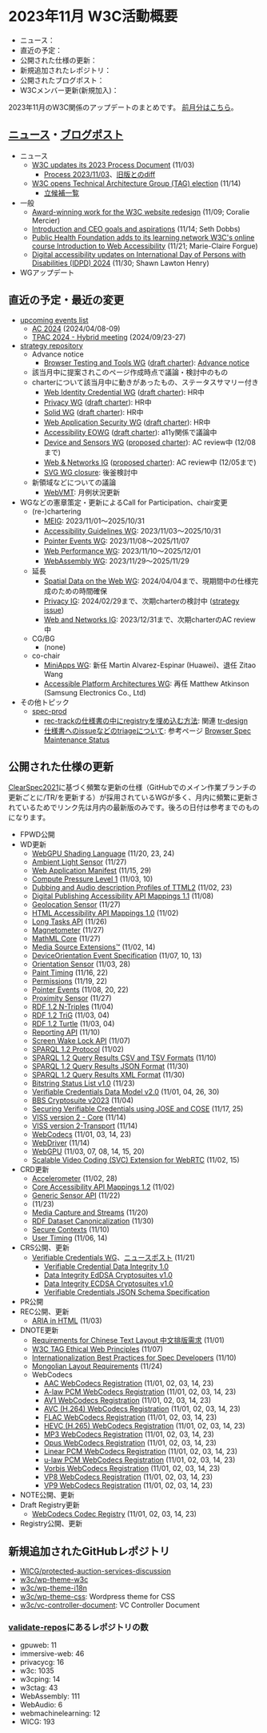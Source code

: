 # 2023年11月 W3C活動概要

- ニュース：
- 直近の予定：
- 公開された仕様の更新：
- 新規追加されたレポジトリ：
- 公開されたブログポスト：
- W3Cメンバー更新(新規加入)：

2023年11月のW3C関係のアップデートのまとめです。
[前月分はこちら](202310.md)。

## [ニュース](https://www.w3.org/news/)・[ブログポスト](https://www.w3.org/blog/)

* ニュース
  * [W3C updates its 2023 Process Document](https://www.w3.org/news/2023/w3c-updates-its-2023-process-document/) (11/03)
    * [Process 2023/11/03](https://www.w3.org/2023/Process-20231103/)、[旧版とのdiff](https://services.w3.org/htmldiff?doc1=https%3A%2F%2Fwww.w3.org%2F2023%2FProcess-20230612%2F&doc2=https%3A%2F%2Fwww.w3.org%2F2023%2FProcess-20231103%2F)
  * [W3C opens Technical Architecture Group (TAG) election](https://www.w3.org/news/2023/w3c-opens-technical-architecture-group-tag-election/) (11/14)
    * [立候補一覧](https://www.w3.org/2023/10/tag-nominations)
* 一般
  * [Award-winning work for the W3C website redesign](https://www.w3.org/blog/2023/award-winning-work-for-the-w3c-website-redesign/) (11/09; Coralie Mercier)
  * [Introduction and CEO goals and aspirations](https://www.w3.org/blog/2023/introduction-and-ceo-goals-and-aspirations/) (11/14; Seth Dobbs)
  * [Public Health Foundation adds to its learning network W3C's online course Introduction to Web Accessibility](https://www.w3.org/blog/2023/public-health-foundation-adds-to-its-learning-network-w3cs-online-course-introduction-to-web-accessibility/) (11/21; Marie-Claire Forgue)
  * [Digital accessibility updates on International Day of Persons with Disabilities (IDPD) 2024](https://www.w3.org/blog/2023/digital-accessibility-updates-on-international-day-of-persons-with-disabilities-idpd-2024/) (11/30; Shawn Lawton Henry)
* WGアップデート

## 直近の予定・最近の変更

* [upcoming events list](https://www.w3.org/participate/eventscal.html)
  * [AC 2024](https://www.w3.org/events/ac/2024/ac-2024/) (2024/04/08-09)
  * [TPAC 2024 - Hybrid meeting](https://www.w3.org/events/tpac/2024/tpac-2024-hybrid-meeting/) (2024/09/23-27)
* [strategy repository](https://github.com/w3c/strategy/issues)
  * Advance notice
    * [Browser Testing and Tools WG](https://github.com/w3c/strategy/issues/438) ([draft charter](https://w3c.github.io/charter-drafts/2024/btt-wg.html)): [Advance notice](https://lists.w3.org/Archives/Public/public-new-work/2023Nov/0008.html)
  * 該当月中に提案されこのページ作成時点で議論・検討中のもの
  * charterについて該当月中に動きがあったもの、ステータスサマリー付き
    * [Web Identity Credential WG](https://github.com/w3c/strategy/issues/427) ([draft charter](https://github.com/fedidcg/fedidcg.github.io/blob/main/charters/Proposed-WG-WebIdentityCredentials.md)): HR中
    * [Privacy WG](https://github.com/w3c/strategy/issues/414) ([draft charter](https://w3cping.github.io/administrivia/2023/charter.html)): HR中
    * [Solid WG](https://github.com/w3c/strategy/issues/377) ([draft charter](https://solid.github.io/solid-wg-charter/charter/)): HR中
    * [Web Application Security WG](https://github.com/w3c/strategy/issues/426) ([draft charter](https://htmlpreview.github.io/?https://github.com/w3c/webappsec/blob/main/admin/webappsec-charter-2023.html)): HR中
    * [Accessibility EOWG](https://github.com/w3c/strategy/issues/428) ([draft charter](https://w3c.github.io/charter-drafts/2023/eowg-charter-2023.html)): a11y関係で議論中
    * [Device and Sensors WG](https://github.com/w3c/strategy/issues/429) ([proposed charter](https://www.w3.org/2023/11/proposed-wg-das.html)): AC review中 (12/08まで)
    * [Web & Networks IG](https://github.com/w3c/strategy/issues/433) ([proposed charter](https://www.w3.org/2023/11/proposed-web-networks-charter.html)): AC review中 (12/05まで)
    * [SVG WG closure](https://github.com/w3c/strategy/issues/432): 後釜検討中
  * 新領域などについての議論
    * [WebVMT](https://github.com/w3c/strategy/issues/113): 月例状況更新
* WGなどの憲章策定・更新によるCall for Participation、chair変更
  * (re-)chartering
    * [MEIG](https://www.w3.org/2023/11/meig-charter-2023.html): 2023/11/01～2025/10/31
    * [Accessibility Guidelines WG](https://www.w3.org/2023/11/ag-charter): 2023/11/03～2025/10/31
    * [Pointer Events WG](https://www.w3.org/2023/11/wg-pointer-events-charter.html): 2023/11/08～2025/11/07
    * [Web Performance WG](https://www.w3.org/2023/11/webperf-charter-2023.html): 2023/11/10～2025/12/01
    * [WebAssembly WG](https://www.w3.org/2023/wasm-wg-charter.html): 2023/11/29～2025/11/29
  * 延長
    * [Spatial Data on the Web WG](https://www.w3.org/2021/10/sdw-charter.html): 2024/04/04まで、現期間中の仕様完成のための時間確保
    * [Privacy IG](https://www.w3.org/2019/09/privacy-ig-charter.html): 2024/02/29まで、次期charterの検討中 ([strategy issue](https://github.com/w3c/strategy/issues/414))
    * [Web and Networks IG](https://www.w3.org/2021/04/web-networks-charter.html): 2023/12/31まで、次期charterのAC review中
  * CG/BG
    * (none)
  * co-chair
    * [MiniApps WG](https://www.w3.org/2023/10/miniapps-wg-charter.html): 新任 Martin Alvarez-Espinar (Huawei)、退任 Zitao Wang
    * [Accessible Platform Architectures WG](https://www.w3.org/2023/07/apa-wg-charter.html): 再任 Matthew Atkinson (Samsung Electronics Co., Ltd)
* その他トピック
  * [spec-prod](https://lists.w3.org/Archives/Public/spec-prod/)
    * [rec-trackの仕様書の中にregistryを埋め込む方法](https://lists.w3.org/Archives/Public/spec-prod/2023OctDec/0003.html): 関連 [tr-design](https://github.com/w3c/tr-design/issues/283)
    * [仕様書へのissueなどのtriageについて](https://lists.w3.org/Archives/Public/spec-prod/2023OctDec/0004.html): 参考ページ [Browser Spec Maintenance Status](https://speced.github.io/spec-maintenance/)

## 公開された仕様の更新

[ClearSpec2021](https://github.com/w3c/tr-pages/blob/main/clearspec2021.md)に基づく頻繁な更新の仕様（GitHubでのメイン作業ブランチの更新ごとに/TR/を更新する）が採用されているWGが多く、月内に頻繁に更新されているためでリンク先は月内の最新版のみです。後ろの日付は参考までのものになります。

* FPWD公開
* WD更新
  * [WebGPU Shading Language](https://www.w3.org/TR/2023/WD-WGSL-20231124/) (11/20, 23, 24)
  * [Ambient Light Sensor](https://www.w3.org/TR/2023/WD-ambient-light-20231127/) (11/27)
  * [Web Application Manifest](https://www.w3.org/TR/2023/WD-appmanifest-20231129/) (11/15, 29)
  * [Compute Pressure Level 1](https://www.w3.org/TR/2023/WD-compute-pressure-20231110/) (11/03, 10)
  * [Dubbing and Audio description Profiles of TTML2](https://www.w3.org/TR/2023/WD-dapt-20231123/) (11/02, 23)
  * [Digital Publishing Accessibility API Mappings 1.1](https://www.w3.org/TR/2023/WD-dpub-aam-1.1-20231108/) (11/08)
  * [Geolocation Sensor](https://www.w3.org/TR/2023/WD-geolocation-sensor-20231127/) (11/27)
  * [HTML Accessibility API Mappings 1.0](https://www.w3.org/TR/2023/WD-html-aam-1.0-20231102/) (11/02)
  * [Long Tasks API](https://www.w3.org/TR/2023/WD-longtasks-1-20231126/) (11/26)
  * [Magnetometer](https://www.w3.org/TR/2023/WD-magnetometer-20231127/) (11/27)
  * [MathML Core](https://www.w3.org/TR/2023/WD-mathml-core-20231127/) (11/27)
  * [Media Source Extensions™](https://www.w3.org/TR/2023/WD-media-source-2-20231114/) (11/02, 14)
  * [DeviceOrientation Event Specification](https://www.w3.org/TR/2023/WD-orientation-event-20231113/) (11/07, 10, 13)
  * [Orientation Sensor](https://www.w3.org/TR/2023/WD-orientation-sensor-20231128/) (11/03, 28)
  * [Paint Timing](https://www.w3.org/TR/2023/WD-paint-timing-20231122/) (11/16, 22)
  * [Permissions](https://www.w3.org/TR/2023/WD-permissions-20231122/) (11/19, 22)
  * [Pointer Events](https://www.w3.org/TR/2023/WD-pointerevents3-20231122/) (11/08, 20, 22)
  * [Proximity Sensor](https://www.w3.org/TR/2023/WD-proximity-20231127/) (11/27)
  * [RDF 1.2 N-Triples](https://www.w3.org/TR/2023/WD-rdf12-n-triples-20231104/) (11/04)
  * [RDF 1.2 TriG](https://www.w3.org/TR/2023/WD-rdf12-trig-20231104/) (11/03, 04)
  * [RDF 1.2 Turtle](https://www.w3.org/TR/2023/WD-rdf12-turtle-20231104/) (11/03, 04)
  * [Reporting API](https://www.w3.org/TR/2023/WD-reporting-1-20231110/) (11/10)
  * [Screen Wake Lock API](https://www.w3.org/TR/2023/WD-screen-wake-lock-20231107/) (11/07)
  * [SPARQL 1.2 Protocol](https://www.w3.org/TR/2023/WD-sparql12-protocol-20231102/) (11/02)
  * [SPARQL 1.2 Query Results CSV and TSV Formats](https://www.w3.org/TR/2023/WD-sparql12-results-csv-tsv-20231110/) (11/10)
  * [SPARQL 1.2 Query Results JSON Format](https://www.w3.org/TR/2023/WD-sparql12-results-json-20231130/) (11/30)
  * [SPARQL 1.2 Query Results XML Format](https://www.w3.org/TR/2023/WD-sparql12-results-xml-20231130/) (11/30)
  * [Bitstring Status List v1.0](https://www.w3.org/TR/2023/WD-vc-bitstring-status-list-20231123/) (11/23)
  * [Verifiable Credentials Data Model v2.0](https://www.w3.org/TR/2023/WD-vc-data-model-2.0-20231130/) (11/01, 04, 26, 30)
  * [BBS Cryptosuite v2023](https://www.w3.org/TR/2023/WD-vc-di-bbs-20231104/) (11/04)
  * [Securing Verifiable Credentials using JOSE and COSE](https://www.w3.org/TR/2023/WD-vc-jose-cose-20231125/) (11/17, 25)
  * [VISS version 2 - Core](https://www.w3.org/TR/2023/WD-viss2-core-20231114/) (11/14)
  * [VISS version 2-Transport](https://www.w3.org/TR/2023/WD-viss2-transport-20231114/) (11/14)
  * [WebCodecs](https://www.w3.org/TR/2023/WD-webcodecs-20231123/) (11/01, 03, 14, 23)
  * [WebDriver](https://www.w3.org/TR/2023/WD-webdriver2-20231114/) (11/14)
  * [WebGPU](https://www.w3.org/TR/2023/WD-webgpu-20231120/) (11/03, 07, 08, 14, 15, 20)
  * [Scalable Video Coding (SVC) Extension for WebRTC](https://www.w3.org/TR/2023/WD-webrtc-svc-20231115/) (11/02, 15)
* CRD更新
  * [Accelerometer](https://www.w3.org/TR/2023/CRD-accelerometer-20231128/) (11/02, 28)
  * [Core Accessibility API Mappings 1.2](https://www.w3.org/TR/2023/CRD-core-aam-1.2-20231102/) (11/02)
  * [Generic Sensor API](https://www.w3.org/TR/2023/CRD-generic-sensor-20231122/) (11/22)
  * [](https://www.w3.org/TR/2023/CRD-imsc-hrm-20231123/) (11/23)
  * [Media Capture and Streams](https://www.w3.org/TR/2023/CRD-mediacapture-streams-20231120/) (11/20)
  * [RDF Dataset Canonicalization](https://www.w3.org/TR/2023/CRD-rdf-canon-20231130/) (11/30)
  * [Secure Contexts](https://www.w3.org/TR/2023/CRD-secure-contexts-20231110/) (11/10)
  * [User Timing](https://www.w3.org/TR/2023/CRD-user-timing-20231114/) (11/06, 14)
* CRS公開、更新
  * [Verifiable Credentials WG](https://www.w3.org/groups/wg/vc/)、[ニュースポスト](https://www.w3.org/news/2023/w3c-invites-implementations-of-vc-data-integrity-data-integrity-eddsa-and-ecdsa-cryptosuites-and-vc-json-schema/) (11/21)
    * [Verifiable Credential Data Integrity 1.0](https://www.w3.org/TR/2023/CR-vc-data-integrity-20231121/)
    * [Data Integrity EdDSA Cryptosuites v1.0](https://www.w3.org/TR/2023/CR-vc-di-eddsa-20231121/)
    * [Data Integrity ECDSA Cryptosuites v1.0](https://www.w3.org/TR/2023/CR-vc-di-ecdsa-20231121/)
    * [Verifiable Credentials JSON Schema Specification](https://www.w3.org/TR/2023/CR-vc-json-schema-20231121/)
* PR公開
* REC公開、更新
  * [ARIA in HTML](https://www.w3.org/TR/2023/REC-html-aria-20231103/) (11/03)
* DNOTE更新
  * [Requirements for Chinese Text Layout 中文排版需求](https://www.w3.org/TR/2023/DNOTE-clreq-20231101/) (11/01)
  * [W3C TAG Ethical Web Principles](https://www.w3.org/TR/2023/DNOTE-ethical-web-principles-20231107/) (11/07)
  * [Internationalization Best Practices for Spec Developers](https://www.w3.org/TR/2023/DNOTE-international-specs-20231110/) (11/10)
  * [Mongolian Layout Requirements](https://www.w3.org/TR/2023/DNOTE-mlreq-20231124/) (11/24)
  * WebCodecs
    * [AAC WebCodecs Registration](https://www.w3.org/TR/2023/DNOTE-webcodecs-aac-codec-registration-20231123/) (11/01, 02, 03, 14, 23)
    * [A-law PCM WebCodecs Registration](https://www.w3.org/TR/2023/DNOTE-webcodecs-alaw-codec-registration-20231123/) (11/01, 02, 03, 14, 23)
    * [AV1 WebCodecs Registration](https://www.w3.org/TR/2023/DNOTE-webcodecs-av1-codec-registration-20231123/) (11/01, 02, 03, 14, 23)
    * [AVC (H.264) WebCodecs Registration](https://www.w3.org/TR/2023/DNOTE-webcodecs-avc-codec-registration-20231123/) (11/01, 02, 03, 14, 23)
    * [FLAC WebCodecs Registration](https://www.w3.org/TR/2023/DNOTE-webcodecs-flac-codec-registration-20231123/) (11/01, 02, 03, 14, 23)
    * [HEVC (H.265) WebCodecs Registration](https://www.w3.org/TR/2023/DNOTE-webcodecs-hevc-codec-registration-20231123/) (11/01, 02, 03, 14, 23)
    * [MP3 WebCodecs Registration](https://www.w3.org/TR/2023/DNOTE-webcodecs-mp3-codec-registration-20231123/) (11/01, 02, 03, 14, 23)
    * [Opus WebCodecs Registration](https://www.w3.org/TR/2023/DNOTE-webcodecs-opus-codec-registration-20231123/) (11/01, 02, 03, 14, 23)
    * [Linear PCM WebCodecs Registration](https://www.w3.org/TR/2023/DNOTE-webcodecs-pcm-codec-registration-20231123/) (11/01, 02, 03, 14, 23)
    * [u-law PCM WebCodecs Registration](https://www.w3.org/TR/2023/DNOTE-webcodecs-ulaw-codec-registration-20231123/) (11/01, 02, 03, 14, 23)
    * [Vorbis WebCodecs Registration](https://www.w3.org/TR/2023/DNOTE-webcodecs-vorbis-codec-registration-20231123/) (11/01, 02, 03, 14, 23)
    * [VP8 WebCodecs Registration](https://www.w3.org/TR/2023/DNOTE-webcodecs-vp8-codec-registration-20231123/) (11/01, 02, 03, 14, 23)
    * [VP9 WebCodecs Registration](https://www.w3.org/TR/2023/DNOTE-webcodecs-vp9-codec-registration-20231123/) (11/01, 02, 03, 14, 23)
* NOTE公開、更新
* Draft Registry更新
  * [WebCodecs Codec Registry](https://www.w3.org/TR/2023/DRY-webcodecs-codec-registry-20231123/) (11/01, 02, 03, 14, 23)
* Registry公開、更新

## 新規追加されたGitHubレポジトリ

* [WICG/protected-auction-services-discussion](https://github.com/WICG/protected-auction-services-discussion)
* [w3c/wp-theme-w3c](https://github.com/w3c/wp-theme-w3c)
* [w3c/wp-theme-i18n](https://github.com/w3c/wp-theme-i18n)
* [w3c/wp-theme-css](https://github.com/w3c/wp-theme-css): Wordpress theme for CSS
* [w3c/vc-controller-document](https://github.com/w3c/vc-controller-document): VC Controller Document

### [validate-repos](https://w3c.github.io/validate-repos/)にあるレポジトリの数

* gpuweb: 11
* immersive-web: 46
* privacycg: 16
* w3c: 1035
* w3cping: 14
* w3ctag: 43
* WebAssembly: 111
* WebAudio: 6
* webmachinelearning: 12
* WICG: 193
